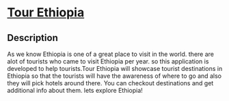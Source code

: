 # [Tour Ethiopia](https://drive.google.com/file/d/1wwg7xH30OwuaOiLBqRSRaZJleWVEyHXK/view?usp=sharing)
## Description
As we know Ethiopia is one of a great place to visit in the world. there are alot of tourists who came to visit Ethiopia per year. so this application is developed to help tourists.Tour Ethiopia will showcase tourist destinations in Ethiopia so that the tourists will have the awareness of where to go and also they will pick hotels around there. You can checkout destinations and get additional info about them. lets explore Ethiopia!
```

